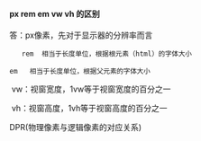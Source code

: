 #### px  rem  em vw vh 的区别

答：px像素，先对于显示器的分辨率而言

 	   rem  相当于长度单位，根据根元素（html）的字体大小

  	em   相当于长度单位，根据父元素的字体大小

​	vw：视窗宽度，1vw等于视窗宽度的百分之一

​	vh：视窗高度，1vh等于视窗高度的百分之一





DPR(物理像素与逻辑像素的对应关系)